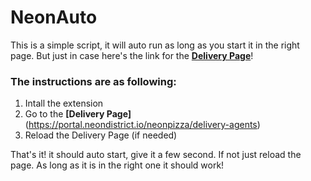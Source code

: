 
# NeonAuto

This is a simple script, it will auto run as long as you start it in the right page.
But just in case here's the link for the [**Delivery Page**](https://portal.neondistrict.io/neonpizza/delivery-agents)!

### The instructions are as following:</h3>
  1. Intall the extension
  2. Go to the **[Delivery Page]**(https://portal.neondistrict.io/neonpizza/delivery-agents)
  3. Reload the Delivery Page (if needed)


That's it!
it should auto start, give it a few second. If not just reload the page. As long as it is in the right one it should work!
